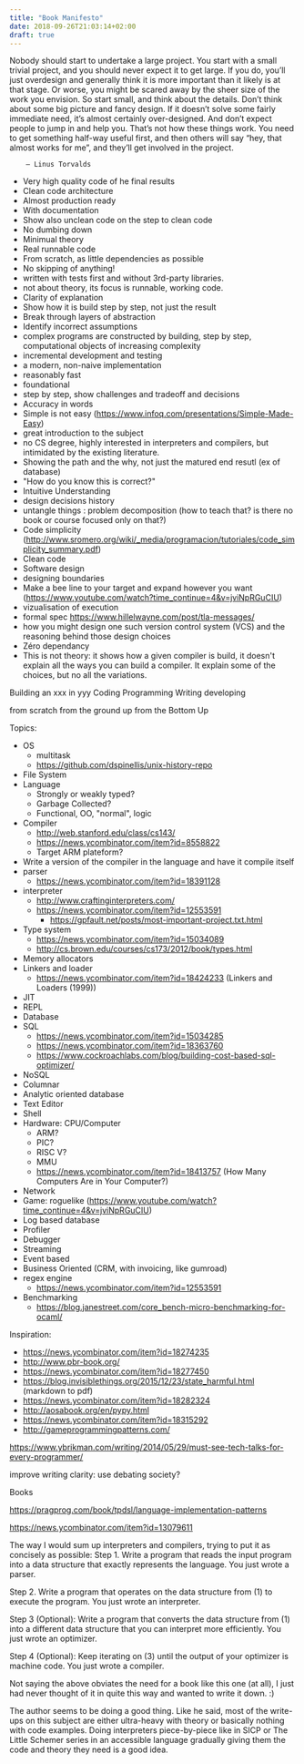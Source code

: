```yaml
---
title: "Book Manifesto"
date: 2018-09-26T21:03:14+02:00
draft: true
---
```


Nobody should start to undertake a large project. You start with a small trivial project, and you should never expect it to get large. If you do, you’ll just overdesign and generally think it is more important than it likely is at that stage. Or worse, you might be scared away by the sheer size of the work you envision. So start small, and think about the details. Don’t think about some big picture and fancy design. If it doesn’t solve some fairly immediate need, it’s almost certainly over-designed. And don’t expect people to jump in and help you. That’s not how these things work. You need to get something half-way useful first, and then others will say “hey, that almost works for me”, and they’ll get involved in the project.

        — Linus Torvalds

- Very high quality code of he final results
- Clean code architecture
- Almost production ready
- With documentation
- Show also unclean code on the step to clean code
- No dumbing down
- Minimual theory
- Real runnable code
- From scratch, as little dependencies as possible
- No skipping of anything!
- written with tests first and without 3rd-party libraries.
- not about theory, its focus is runnable, working code.
- Clarity of explanation
- Show how it is build step by step, not just the result
- Break through layers of abstraction
- Identify incorrect assumptions
- complex programs are constructed by building, step by step, computational objects of increasing complexity
- incremental development and testing
- a modern, non-naive implementation
- reasonably fast
- foundational
- step by step, show challenges and tradeoff and decisions
- Accuracy in words
- Simple is not easy (https://www.infoq.com/presentations/Simple-Made-Easy)
- great introduction to the subject
- no CS degree, highly interested in interpreters and compilers, but intimidated by the existing literature.
- Showing the path and the why, not just the matured end resutl (ex of database)
- "How do you know this is correct?"
- Intuitive Understanding
- design decisions history
- untangle things : problem decomposition (how to teach that? is there no book or course focused only on that?)
- Code simplicity (http://www.sromero.org/wiki/_media/programacion/tutoriales/code_simplicity_summary.pdf)
- Clean code
- Software design
- designing boundaries
- Make a bee line to your target and expand however you want (https://www.youtube.com/watch?time_continue=4&v=jviNpRGuCIU)
- vizualisation of execution
- formal spec https://www.hillelwayne.com/post/tla-messages/
- how you might design one such version control system (VCS) and the reasoning behind those design choices
- Zéro dependancy
- This is not theory: it shows how a given compiler is build, it doesn't explain all the ways you can build a compiler. It explain some of the choices, but no all the variations.

Building an xxx in yyy
Coding
Programming
Writing
developing

from scratch
from the ground up
from the Bottom Up

Topics:

- OS
  - multitask
  - https://github.com/dspinellis/unix-history-repo
- File System
- Language
  - Strongly or weakly typed?
  - Garbage Collected?
  - Functional, OO, "normal", logic
- Compiler
  - http://web.stanford.edu/class/cs143/
  - https://news.ycombinator.com/item?id=8558822
  - Target ARM plateform?
- Write a version of the compiler in the language and have it compile itself
- parser
  - https://news.ycombinator.com/item?id=18391128
- interpreter
  - http://www.craftinginterpreters.com/
  - https://news.ycombinator.com/item?id=12553591
    - https://gpfault.net/posts/most-important-project.txt.html
- Type system
  - https://news.ycombinator.com/item?id=15034089
  - http://cs.brown.edu/courses/cs173/2012/book/types.html
- Memory allocators
- Linkers and loader
  - https://news.ycombinator.com/item?id=18424233 (Linkers and Loaders (1999))
- JIT
- REPL
- Database
- SQL
  - https://news.ycombinator.com/item?id=15034285
  - https://news.ycombinator.com/item?id=18363760
  - https://www.cockroachlabs.com/blog/building-cost-based-sql-optimizer/
- NoSQL
- Columnar
- Analytic oriented database
- Text Editor
- Shell
- Hardware: CPU/Computer
  - ARM?
  - PIC?
  - RISC V?
  - MMU
  - https://news.ycombinator.com/item?id=18413757 (How Many Computers Are in Your Computer?)
- Network
- Game: roguelike (https://www.youtube.com/watch?time_continue=4&v=jviNpRGuCIU)
- Log based database
- Profiler
- Debugger
- Streaming
- Event based
- Business Oriented (CRM, with invoicing, like gumroad)
- regex engine
  - https://news.ycombinator.com/item?id=12553591
- Benchmarking
  - https://blog.janestreet.com/core_bench-micro-benchmarking-for-ocaml/

Inspiration:

- https://news.ycombinator.com/item?id=18274235
- http://www.pbr-book.org/
- https://news.ycombinator.com/item?id=18277450
- https://blog.invisiblethings.org/2015/12/23/state_harmful.html (markdown to pdf)
- https://news.ycombinator.com/item?id=18282324
- http://aosabook.org/en/pypy.html
- https://news.ycombinator.com/item?id=18315292
- http://gameprogrammingpatterns.com/

https://www.ybrikman.com/writing/2014/05/29/must-see-tech-talks-for-every-programmer/

improve writing clarity: use debating society?

Books

https://pragprog.com/book/tpdsl/language-implementation-patterns

https://news.ycombinator.com/item?id=13079611

The way I would sum up interpreters and compilers, trying to put it as concisely as possible:
Step 1. Write a program that reads the input program into a data structure that exactly represents the language. You just wrote a parser.

Step 2. Write a program that operates on the data structure from (1) to execute the program. You just wrote an interpreter.

Step 3 (Optional): Write a program that converts the data structure from (1) into a different data structure that you can interpret more efficiently. You just wrote an optimizer.

Step 4 (Optional): Keep iterating on (3) until the output of your optimizer is machine code. You just wrote a compiler.

Not saying the above obviates the need for a book like this one (at all), I just had never thought of it in quite this way and wanted to write it down. :)

The author seems to be doing a good thing. Like he said, most of the write-ups on this subject are either ultra-heavy with theory or basically nothing with code examples. Doing interpreters piece-by-piece like in SICP or The Little Schemer series in an accessible language gradually giving them the code and theory they need is a good idea.
